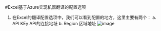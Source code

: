 #Excel基于Azure实现机器翻译的配置选项
1. 在Excel的翻译配置选项中，我们可以看到配置的地方，这里主要有两个：
   a. API KEy  API的连接地址
   b. Region   区域地址
   ![image](https://github.com/user-attachments/assets/386ca5e1-1617-4a36-9cbc-c11fb774f860)



